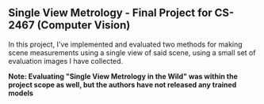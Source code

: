 ## Single View Metrology - Final Project for CS-2467 (Computer Vision)
In this project, I've implemented and evaluated two methods for making scene measurements using a single view of said scene, using a small set of evaluation images I have collected.

**Note: Evaluating "Single View Metrology in the Wild" was within the project scope as well, but the authors have not released any trained models**
